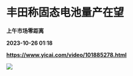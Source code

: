 # 丰田称固态电池量产在望
**上午市场零距离**

**2023-10-26 01:18**

**https://www.yicai.com/video/101885278.html**

![](http://imgcdn.yicai.com/vms-new/2023/10/93c8af5d-16ab-49c6-aac4-4ffd6d89d931_Redc.jpg)